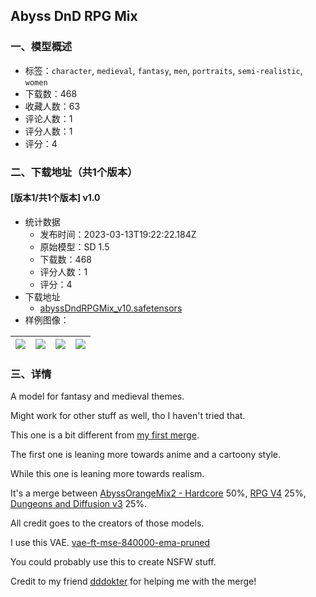## Abyss DnD RPG Mix
### 一、模型概述

- 标签：`character`, `medieval`, `fantasy`, `men`, `portraits`, `semi-realistic`, `women`
- 下载数：468
- 收藏人数：63
- 评论人数：1
- 评分人数：1
- 评分：4

### 二、下载地址（共1个版本）

#### [版本1/共1个版本] v1.0

- 统计数据
  - 发布时间：2023-03-13T19:22:22.184Z
  - 原始模型：SD 1.5
  - 下载数：468
  - 评分人数：1
  - 评分：4
- 下载地址
  - [abyssDndRPGMix_v10.safetensors](https://civitai.com/api/download/models/22745)
- 样例图像：

| <img src="https://image.civitai.com/xG1nkqKTMzGDvpLrqFT7WA/fab93030-ccc4-4de5-652e-5fd9e87d6f00/width=450/245546.jpeg" /> | <img src="https://image.civitai.com/xG1nkqKTMzGDvpLrqFT7WA/572c2990-050e-478c-2a42-0176be511100/width=450/245562.jpeg" /> | <img src="https://image.civitai.com/xG1nkqKTMzGDvpLrqFT7WA/db6fe496-1f54-43bd-433c-50b8429c6c00/width=450/245561.jpeg" /> | <img src="https://image.civitai.com/xG1nkqKTMzGDvpLrqFT7WA/e6ede097-df1d-461e-8d07-0aefb9db7600/width=450/245560.jpeg" /> |
| ---- | ---- | ---- | ---- |


### 三、详情
<p>A model for fantasy and medieval themes.</p><p>Might work for other stuff as well, tho I haven't tried that.</p><p>This one is a bit different from <a target="_blank" rel="ugc" href="https://civitai.com/models/18668/abyss-rpg-mix">my first merge</a>.</p><p>The first one is leaning more towards anime and a cartoony style.</p><p>While this one is leaning more towards realism.</p><p>It's a merge between <a target="_blank" rel="ugc" href="https://civitai.com/models/4451/abyssorangemix2-hardcore">AbyssOrangeMix2 - Hardcore</a> 50%, <a target="_blank" rel="ugc" href="https://civitai.com/models/1116/rpg">RPG V4</a> 25%, <a target="_blank" rel="ugc" href="https://civitai.com/models/90/dungeons-and-diffusion-v3">Dungeons and Diffusion v3</a> 25%.</p><p>All credit goes to the creators of those models.</p><p>I use this VAE. <a target="_blank" rel="ugc" href="https://huggingface.co/stabilityai/sd-vae-ft-mse-original/tree/main">vae-ft-mse-840000-ema-pruned</a></p><p>You could probably use this to create NSFW stuff.</p><p>Credit to my friend <a target="_blank" rel="ugc" href="https://civitai.com/user/dddokter">dddokter</a> for helping me with the merge!</p>